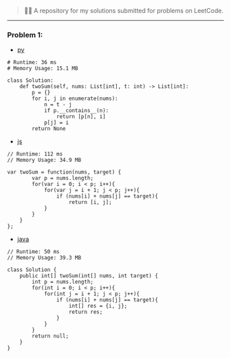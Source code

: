 
> 👨‍💻 A repository for my solutions submitted for problems on LeetCode.

---

### Problem 1:

- [py](1/solution.py)
```
# Runtime: 36 ms
# Memory Usage: 15.1 MB

class Solution:
    def twoSum(self, nums: List[int], t: int) -> List[int]:
        p = {}
        for i, j in enumerate(nums):
            n = t - j
            if p.__contains__(n):
                return [p[n], i]
            p[j] = i
        return None

```

- [js](1/solution.js)
```
// Runtime: 112 ms
// Memory Usage: 34.9 MB

var twoSum = function(nums, target) {
        var p = nums.length;
        for(var i = 0; i < p; i++){
            for(var j = i + 1; j < p; j++){
                if (nums[i] + nums[j] == target){
                    return [i, j];
            }
        }
    }
};

```

- [java](1/solution.java)
```
// Runtime: 50 ms
// Memory Usage: 39.3 MB

class Solution {
    public int[] twoSum(int[] nums, int target) {
        int p = nums.length;
        for(int i = 0; i < p; i++){
            for(int j = i + 1; j < p; j++){
                if (nums[i] + nums[j] == target){
                    int[] res = {i, j};
                    return res;
                }
            }
        }
        return null;
    }
}

```


